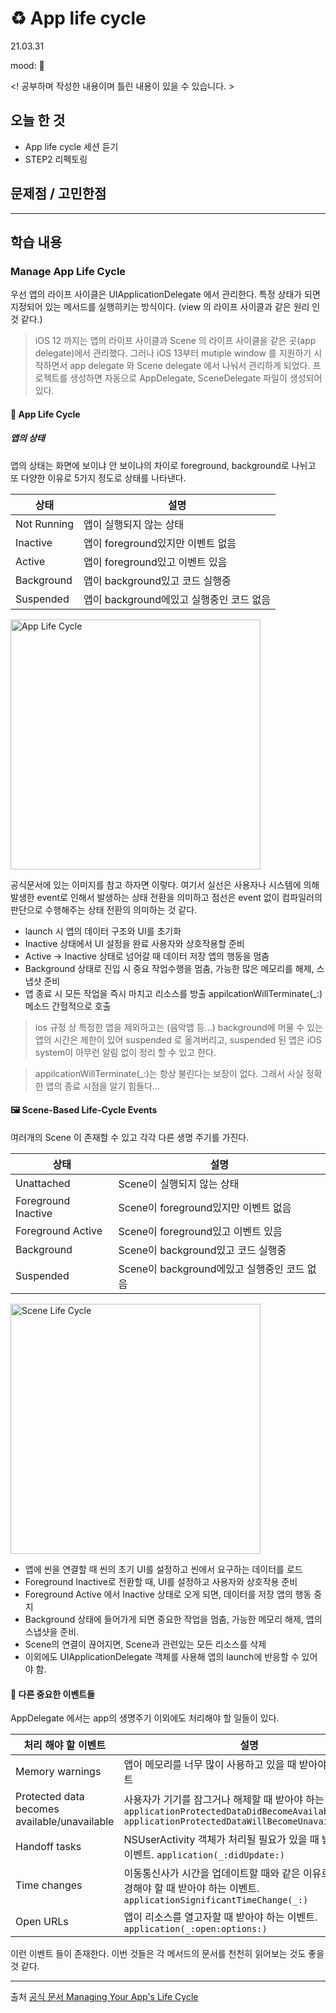 # ♻️ App life cycle
21.03.31

mood: 🤨

<! 공부하며 작성한 내용이며 틀린 내용이 있을 수 있습니다. >

## 오늘 한 것
- App life cycle 세션 듣기
- STEP2 리펙토링

## 문제점 / 고민한점

---

## 학습 내용
### Manage App Life Cycle

우선 앱의 라이프 사이클은 UIApplicationDelegate 에서 관리한다. 특정 상태가 되면 지정되어 있는 메서드를 실행히키는 방식이다. (view 의 라이프 사이클과 같은 원리 인 것 같다.)

> iOS 12 까지는 앱의 라이프 사이클과 Scene 의 라이프 사이클을 같은 곳(app delegate)에서 관리했다. 
그러나 iOS 13부터 mutiple window 를 지원하기 시작하면서 app delegate 와 Scene delegate 에서 나눠서 관리하게 되었다.
프로젝트를 생성하면 자동으로 AppDelegate, SceneDelegate 파일이 생성되어 있다. 


#### 📱 App Life Cycle
##### 앱의 상태
앱의 상태는 화면에 보이냐 안 보이냐의 차이로 foreground, background로 나뉘고 또 다양한 이유로 5가지 정도로 상태를 나타낸다. 

|상태|설명|
|---|-----|
|Not Running|앱이 실행되지 않는 상태|
|Inactive| 앱이 foreground있지만 이벤트 없음|
|Active|앱이 foreground있고 이벤트 있음|
|Background |앱이 background있고 코드 실행중|
|Suspended|앱이 background에있고 실행중인 코드 없음|

<img title="App Life Cycle" src="https://i.imgur.com/cG9gGUa.png" width="400">

공식문서에 있는 이미지를 참고 하자면 이렇다.
여기서 실선은 사용자나 시스템에 의해 발생한 event로 인해서 발생하는 상태 전환을 의미하고 
점선은 event 없이 컴파일러의 판단으로 수행해주는 상태 전환의 의미하는 것 같다.

* launch 시 앱의 데이터 구조와 UI를 초기화
* Inactive 상태에서 UI 설정을 완료 사용자와 상호작용할 준비
* Active -> Inactive 상태로 넘어갈 때 데이터 저장 앱의 행동을 멈춤
* Background 상태로 진입 시 중요 작업수행을 멈춤, 가능한 많은 메모리를 해제, 스냅샷 준비
* 앱 종료 시 모든 작업을 즉시 마치고 리소스를 방출 appilcationWillTerminate(_:) 메소드 간헐적으로 호출 

>ios 규정 상 특정한 앱을 제외하고는 (음악앱 등...) background에 머물 수 있는 앱의 시간은 제한이 있어 suspended 로 옮겨버리고, suspended 된 앱은 iOS system이 아무런 알림 없이 정리 할 수 있고 한다. 

>appilcationWillTerminate(_:)는 항상 불린다는 보장이 없다. 그래서 사실 정확한 앱의 종료 시점을 알기 힘들다...

#### 🖼 Scene-Based Life-Cycle Events
여러개의 Scene 이 존재할 수 있고 각각 다른 생명 주기를 가진다. 

|상태|설명|
|---|-----|
|Unattached|Scene이 실행되지 않는 상태|
|Foreground Inactive| Scene이 foreground있지만 이벤트 없음|
|Foreground Active|Scene이 foreground있고 이벤트 있음|
|Background |Scene이 background있고 코드 실행중|
|Suspended|Scene이 background에있고 실행중인 코드 없음|

<img title="Scene Life Cycle" src="https://i.imgur.com/1sCcd2H.png" width="400">

* 앱에 씬을 연결할 때 씬의 초기 UI를 설정하고 씬에서 요구하는 데이터를 로드
* Foreground Inactive로 전환할 때, UI를 설정하고 사용자와 상호작용 준비
* Foreground Active 에서 Inactive 상태로 오게 되면, 데이터를 저장 앱의 행동 중지
* Background 상태에 들어가게 되면 중요한 작업을 멈춤, 가능한 메모리 해제, 앱의 스냅샷을 준비.
* Scene의 연결이 끊어지면, Scene과 관련있는 모든 리소스를 삭제
* 이외에도 UIApplicationDelegate 객체를 사용해 앱의 launch에 반응할 수 있어야 함.

#### 🥳 다른 중요한 이벤트들
AppDelegate 에서는 app의 생명주기 이외에도 처리해야 할 일들이 있다. 

|처리 해야 할 이벤트|설명|
|---|-----|
|Memory warnings| 앱이 메모리를 너무 많이 사용하고 있을 때 받아야 하는 이벤트 |
|Protected data becomes available/unavailable| 사용자가 기기를 잠그거나 해제할 때 받아야 하는 이벤트 `applicationProtectedDataDidBecomeAvailable(_:)` `applicationProtectedDataWillBecomeUnavailable(_:)`|
|Handoff tasks| NSUserActivity 객체가 처리될 필요가 있을 때 받아야 하는 이벤트. `application(_:didUpdate:)` |
|Time changes|이동통신사가 시간을 업데이트할 때와 같은 이유로 시간을 변경해야 할 때 받아야 하는 이벤트. `applicationSignificantTimeChange(_:)`|
|Open URLs|앱이 리소스를 열고자할 때 받아야 하는 이벤트. `application(_:open:options:)` |

이런 이벤트 들이 존재한다.
이번 것들은 각 메서드의 문서를 천천히 읽어보는 것도 좋을 것 같다.

---
출처
[공식 문서 Managing Your App's Life Cycle](https://developer.apple.com/documentation/uikit/app_and_environment/managing_your_app_s_life_cycle)

